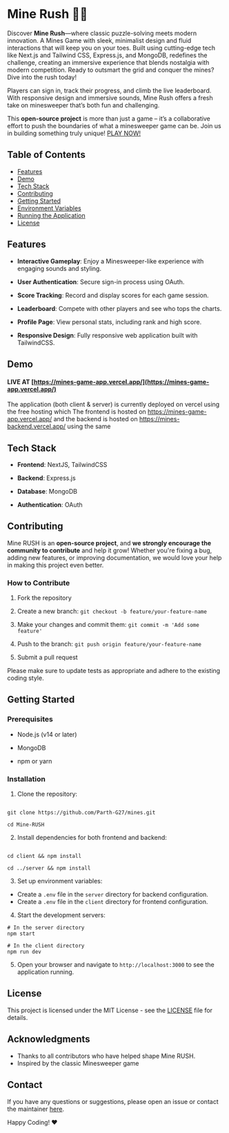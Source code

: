 # Mine Rush 💎💥

Discover **Mine Rush**—where classic puzzle-solving meets modern innovation. A Mines Game with sleek, minimalist design and fluid interactions that will keep you on your toes. Built using cutting-edge tech like Next.js and Tailwind CSS, Express.js, and MongoDB, redefines the challenge, creating an immersive experience that blends nostalgia with modern competition. Ready to outsmart the grid and conquer the mines? Dive into the rush today!

Players can sign in, track their progress, and climb the live leaderboard. With responsive design and immersive sounds, Mine Rush offers a fresh take on minesweeper that’s both fun and challenging.

This **open-source project** is more than just a game – it’s a collaborative effort to push the boundaries of what a minesweeper game can be. Join us in building something truly unique! [PLAY NOW!](https://mines-game-app.vercel.app/)
  

## Table of Contents

- [Features](#features)
- [Demo](#demo)
- [Tech Stack](#tech-stack)
- [Contributing](#contributing)
- [Getting Started](#getting-Started)
- [Environment Variables](#environment-variables)
- [Running the Application](#running-the-application)
- [License](#license)


## Features
- **Interactive Gameplay**: Enjoy a Minesweeper-like experience with engaging sounds and styling.

- **User Authentication**: Secure sign-in process using OAuth.

- **Score Tracking**: Record and display scores for each game session.

- **Leaderboard**: Compete with other players and see who tops the charts.

- **Profile Page**: View personal stats, including rank and high score.

- **Responsive Design**: Fully responsive web application built with TailwindCSS.

## Demo
#### **LIVE AT** [https://mines-game-app.vercel.app/](https://mines-game-app.vercel.app/)
The application (both client & server) is currently deployed on vercel using the free hosting which 
The frontend is hosted on https://mines-game-app.vercel.app/ and the backend is hosted on https://mines-backend.vercel.app/ using the same

## Tech Stack
- **Frontend**: NextJS, TailwindCSS

- **Backend**: Express.js

- **Database**: MongoDB

- **Authentication**: OAuth

## Contributing
Mine RUSH is an **open-source project**, and **we strongly encourage the community to contribute** and help it grow! Whether you're fixing a bug, adding new features, or improving documentation, we would love your help in making this project even better.

  

### How to Contribute
1. Fork the repository

2. Create a new branch: `git checkout -b feature/your-feature-name`

3. Make your changes and commit them: `git commit -m 'Add some feature'`

4. Push to the branch: `git push origin feature/your-feature-name`

5. Submit a pull request

Please make sure to update tests as appropriate and adhere to the existing coding style. 

## Getting Started

### Prerequisites
- Node.js (v14 or later)

- MongoDB

- npm or yarn

  

### Installation
1. Clone the repository:
```

git clone https://github.com/Parth-G27/mines.git

cd Mine-RUSH

```

2. Install dependencies for both frontend and backend:
```

cd client && npm install

cd ../server && npm install

```

3. Set up environment variables:
- Create a `.env` file in the `server` directory for backend configuration.
- Create a `.env` file in the `client` directory for frontend configuration.

4. Start the development servers:

```
# In the server directory
npm start

# In the client directory
npm run dev

```
5. Open your browser and navigate to `http://localhost:3000` to see the application running.

## License
This project is licensed under the MIT License - see the [LICENSE](LICENSE) file for details.

## Acknowledgments
- Thanks to all contributors who have helped shape Mine RUSH.
- Inspired by the classic Minesweeper game


## Contact
If you have any questions or suggestions, please open an issue or contact the maintainer [here](https://www.linkedin.com/in/parthxbidari/).

Happy Coding! ❤️